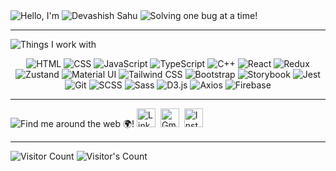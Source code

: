 <div align="left">
    <img src="https://readme-typing-svg.herokuapp.com?&color=fff&font=Poppins&weight=500&duration=1&repeat=false&width=96&lines=Hello,+I'm" alt="Hello, I'm" />
    <img src="https://readme-typing-svg.herokuapp.com?font=Poppins&weight=500&duration=4000&pause=500&color=1571e3&width=600&lines=Devashish+Sahu;Software+Engineer" alt="Devashish Sahu" /> 
    <img src="https://readme-typing-svg.herokuapp.com?&color=fff&font=Poppins&size=14&weight=500&duration=1&vCenter=true&repeat=false&width=435&lines=Solving+one+bug+at+a+time!+😁" alt="Solving one bug at a time!" />
</div>

---
  

<div align="left">
 <img src="https://readme-typing-svg.herokuapp.com?&color=fff&size=16&font=Poppins&weight=500&duration=1&repeat=false&width=1000&lines=Things+I+work+with+-" alt="Things I work with" />
<p align="center">
  <!-- HTML -->
  <img alt="HTML" src="https://img.shields.io/badge/-HTML5-E34F26?style=for-the-badge&logo=html5&logoColor=white" />
  <!-- CSS -->
  <img alt="CSS" src="https://img.shields.io/badge/-CSS3-1572B6?style=for-the-badge&logo=css3&logoColor=white" />
  <!-- JavaScript -->
  <img alt="JavaScript" src="https://img.shields.io/badge/-JavaScript-F7DF1E?style=for-the-badge&logo=javascript&logoColor=black" />
  <!-- TypeScript -->

  <img alt="TypeScript" src="https://img.shields.io/badge/-TypeScript-007ACC?style=for-the-badge&logo=typescript&logoColor=white" />
  <!-- C++ -->
  <img alt="C++" src="https://img.shields.io/badge/-C++-00599C?style=for-the-badge&logo=cplusplus&logoColor=white" />
  <!-- React -->
  <img alt="React" src="https://img.shields.io/badge/-React-45b8d8?style=for-the-badge&logo=react&logoColor=white" />
  <!-- Redux -->
  <img alt="Redux" src="https://img.shields.io/badge/-Redux-764ABC?style=for-the-badge&logo=redux&logoColor=white" />
  <!-- Zustand -->
  <img alt="Zustand" src="https://img.shields.io/badge/-Zustand-007fff?style=for-the-badge&logoColor=white" />
  <!-- Material UI -->
  <img alt="Material UI" src="https://img.shields.io/badge/-Material--UI-0081CB?style=for-the-badge&logo=material-ui&logoColor=white" />
  <!-- Tailwind CSS -->
  <img alt="Tailwind CSS" src="https://img.shields.io/badge/-Tailwind%20CSS-06B6D4?style=for-the-badge&logo=tailwindcss&logoColor=white" />
  <!-- Bootstrap -->
  <img alt="Bootstrap" src="https://img.shields.io/badge/-Bootstrap-563D7C?style=for-the-badge&logo=bootstrap&logoColor=white" />
      <!-- Storybook -->
  <img alt="Storybook" src="https://img.shields.io/badge/-Storybook-FF4785?style=for-the-badge&logo=storybook&logoColor=white" />
  <!-- Jest -->
  <img alt="Jest" src="https://img.shields.io/badge/-Jest-C21325?style=for-the-badge&logo=jest&logoColor=white" />
  <!-- Git -->
  <img alt="Git" src="https://img.shields.io/badge/-Git-F05032?style=for-the-badge&logo=git&logoColor=white" />
  
  <!-- SCSS -->
  <img alt="SCSS" src="https://img.shields.io/badge/-SCSS-CC6699?style=for-the-badge&logo=sass&logoColor=white" />
  <!-- Sass -->
  <img alt="Sass" src="https://img.shields.io/badge/-Sass-CC6699?style=for-the-badge&logo=sass&logoColor=white" />
  <!-- D3.js -->
  <img alt="D3.js" src="https://img.shields.io/badge/-D3.js-F9A03C?style=for-the-badge&logo=d3.js&logoColor=white" />
  <!-- Axios -->
  <img alt="Axios" src="https://img.shields.io/badge/-Axios-5A29E9?style=for-the-badge&logo=axios&logoColor=white" />
  <!-- Firebase -->
  <img alt="Firebase" src="https://img.shields.io/badge/-Firebase-FFCB2F?style=for-the-badge&logo=firebase&logoColor=white" />
  <!-- MongoDB -->
</p>


</div>

---

<p align="left">
   <img src="https://readme-typing-svg.herokuapp.com?&color=fff&size=16&font=Poppins&weight=500&duration=1&repeat=false&width=1000&lines=Find+me+around+the+web+🌍!" alt="Find me around the web 🌍!" /> 
  <!-- LinkedIn -->
 <a href="https://www.linkedin.com/in/devashish-sahu-a509401b3" target="_blank"><img src="https://img.icons8.com/fluency/48/linkedin.png" title="LinkedIn" width="30" height="30" /></a>&nbsp;
  <!-- Gmail -->
  <a href="mailto:deva.sahu2001@gmail.com" target="_blank"><img src="https://img.icons8.com/fluency/48/gmail-new.png" alt="Gmail" title="Gmail" width="30" height="30" /></a>&nbsp;
  <!-- Instagram -->
  <a href="https://www.instagram.com/devashish_2_" target="_blank"><img src="https://img.icons8.com/fluency/48/instagram-new.png" title="Instagram" width="30" height="30" /></a>
</p>

--- 

<div align="left"> 
  <img src="https://readme-typing-svg.herokuapp.com?&color=fff&size=16&font=Poppins&weight=500&duration=1&repeat=false&width=1000&lines=Visitor+Count" alt="Visitor Count" />
  <img src="https://profile-counter.glitch.me/KumarNitin19/count.svg" alt="Visitor's Count" />
</div>
